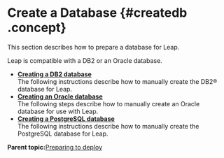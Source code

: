 # Create a Database {#createdb .concept}

This section describes how to prepare a database for Leap.

Leap is compatible with a DB2 or an Oracle database.

-   **[Creating a DB2 database](in_create_db2.md)**  
The following instructions describe how to manually create the DB2® database for Leap.
-   **[Creating an Oracle database](in_oracle_creating_db.md)**  
The following steps describe how to manually create an Oracle database for use with Leap.
-   **[Creating a PostgreSQL database](create_postgresql_db.md)**  
The following instructions describe how to manually create the PostgreSQL database for Leap.

**Parent topic:**[Preparing to deploy](in_prep.md)

